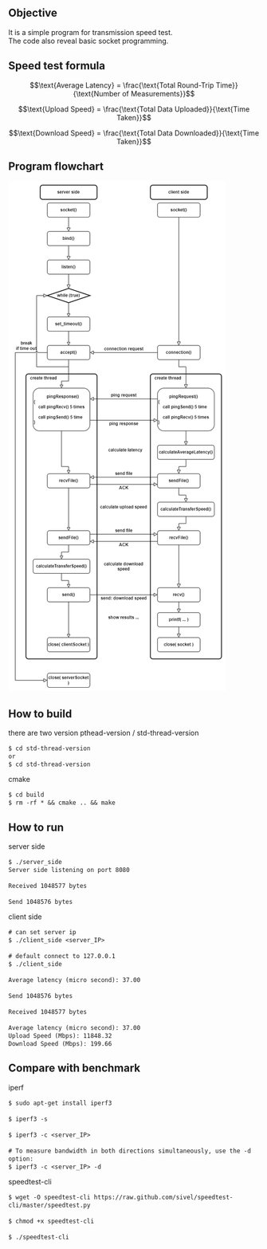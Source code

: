 ## Objective
It is a simple program for transmission speed test. \
The code also reveal basic socket programming.

## Speed test formula

$$\text{Average Latency} = \frac{\text{Total Round-Trip Time}}{\text{Number of Measurements}}$$

$$\text{Upload Speed} = \frac{\text{Total Data Uploaded}}{\text{Time Taken}}$$

$$\text{Download Speed} = \frac{\text{Total Data Downloaded}}{\text{Time Taken}}$$

## Program flowchart
![alt text](speed-test-1.png)

## How to build
there are two version pthead-version / std-thread-version
```console
$ cd std-thread-version
or
$ cd std-thread-version
```
cmake
```console
$ cd build
$ rm -rf * && cmake .. && make
```

## How to run
server side
```console
$ ./server_side 
Server side listening on port 8080

Received 1048577 bytes

Send 1048576 bytes
```
client side
```console
# can set server ip
$ ./client_side <server_IP>

# default connect to 127.0.0.1
$ ./client_side 

Average latency (micro second): 37.00

Send 1048576 bytes

Received 1048577 bytes

Average latency (micro second): 37.00
Upload Speed (Mbps): 11848.32
Download Speed (Mbps): 199.66
```

## Compare with benchmark
iperf
```console
$ sudo apt-get install iperf3

$ iperf3 -s

$ iperf3 -c <server_IP>

# To measure bandwidth in both directions simultaneously, use the -d option:
$ iperf3 -c <server_IP> -d
```
speedtest-cli
```console
$ wget -O speedtest-cli https://raw.github.com/sivel/speedtest-cli/master/speedtest.py

$ chmod +x speedtest-cli

$ ./speedtest-cli
```
